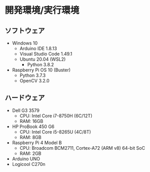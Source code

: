 # 開発環境/実行環境

## ソフトウェア

-   Windows 10
    -   Arduino IDE 1.8.13
    -   Visual Studio Code 1.49.1
    -   Ubuntu 20.04 (WSL2)
        -   Python 3.8.2
-   Raspberry Pi OS 10 (Buster)
    -   Python 3.7.3
    -   OpenCV 3.2.0

## ハードウェア

-   Dell G3 3579
    -   CPU: Intel Core i7-8750H (6C/12T)
    -   RAM: 16GB
-   HP ProBook 450 G6
    -   CPU: Intel Core i5-8265U (4C/8T)
    -   RAM: 8GB
-   Raspberry Pi 4 Model B
    -   CPU: Broadcom BCM2711, Cortex-A72 (ARM v8) 64-bit SoC
    -   RAM: 2GB
-   Arduino UNO
-   Logicool C270n
